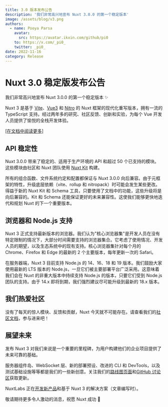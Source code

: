 ```yaml
---
title: 3.0 版本发布公告
description: '我们非常高兴地宣布 Nuxt 3.0.0 的第一个稳定版本'
image: /assets/blog/v3.png
authors:
  - name: Pooya Parsa
    avatar:
      src: https://avatar.ikxin.com/github/pi0
    to: https://x.com/_pi0_
    twitter: _pi0_
date: 2022-11-16
category: Release
---
```


# Nuxt 3.0 稳定版发布公告

我们非常高兴地宣布 Nuxt 3.0.0 的第一个稳定版本 :sparkles:

Nuxt 3 是基于 [Vite](https://vite.zhcndoc.com/)、[Vue3](https://vue.zhcndoc.com/) 和 [Nitro](https://nitro.zhcndoc.com/) 的 Nuxt 框架的现代化重写版本，拥有一流的 TypeScript 支持。经过两年多的研究、社区反馈、创新和实验，为每个 Vue 开发人员提供了愉悦的全栈开发体验。

 [[在文档中阅读更多]](/docs/getting-started/introduction)

## API 稳定性

Nuxt 3.0.0 带来了稳定的、适用于生产环境的 API 和超过 50 个已支持的模块。这些模块由社区和 Nuxt 团队使用 [Nuxt Kit](/docs/guide/going-further/modules) 构建。

所有的组合函数、文件系统约定和配置都保证与 Nuxt 3.0.0 向后兼容。由于元框架的特性，升级底层依赖（vite、rollup 和 nitropack）时可能会发生某些更改。得益于新的 Nuxt Kit 和 Schema 工具，只要使用了文档中的功能，这些升级将是向后兼容的。Kit 和 Schema 还能保证更好的未来兼容性。这使我们能够更快地迭代和规划 Nuxt 的下一个重要版本。

## 浏览器和 Node.js 支持

Nuxt 3 正式支持最新版本的浏览器。我们认为"核心浏览器集"是开发人员在没有特定限制的情况下，大部分时间需要支持的浏览器集合。它考虑了使用情况、开发人员的期望，以及生态系统中的现有支持。核心浏览器集针对每个月的 Chrome、Firefox 和 Edge 的最新的 2 个主要版本，每年更新一次的 Safari。

在服务器端，Nuxt 3 目前支持 Node.js 的 14、16、18 和 19 版本。我们鼓励大家使用最新的 LTS 版本的 Node.js，一旦它们被主要部署平台广泛采用。这意味着我们会在 Nuxt 的非重大版本中持续支持 Node.js 的版本，只要它们受到 Node.js 团队的支持。由于 14.x 即将到期，我们强烈建议尽可能升级到最新的 18.x 版本。

## 我们热爱社区

没有了每天的惊人模块、反馈和贡献，Nuxt 今天就不可能存在。请查看我们的[社区文档](https://nuxt.com/docs/community/getting-help)，参与进来吧！

## 展望未来

发布 Nuxt 3 对我们来说是一个重要的里程碑，为用户构建他们的企业项目提供了未来可靠的基础。

服务器组件岛、WebSocket 层、新的部署预设、改进的 CLI 和 DevTools，以及测试基础设施等等都是我们的一些新创意。关注我们的[路线图页面](https://nuxt.com/docs/community/roadmap)和[GitHub 讨论区](https://github.com/nuxt/nuxt/discussions)获取更新。

NuxtLabs 正在[开发新产品](https://nuxt.studio)和基于 Nuxt 3 的解决方案（文章编写时）。

敬请期待更多令人激动的消息，祝愿 Nuxt 成功 💚
